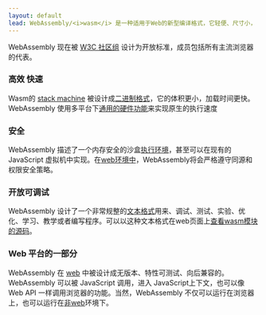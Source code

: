 ```yaml
---
layout: default
lead: WebAssembly/<i>wasm</i> 是一种适用于Web的新型编译格式，它轻便、尺寸小， 加载更快。
---
```


<div class="flash flash-warn">
  WebAssembly 现在被 <a href="https://www.w3.org/community/webassembly/">W3C 社区组</a> 设计为开放标准，成员包括所有主流浏览器的代表。
</div>
<div class="row">
  <div class="bubble col-xs-12 col-md-6">
    <h3>高效 快速</h3>
    <p>Wasm的 <a href="/docs/semantics/">stack machine</a> 被设计成<a href="/docs/binary-encoding/">二进制格式</a>，它的体积更小，加载时间更快。 WebAssembly 使用多平台下<a href="/docs/portability/#assumptions-for-efficient-execution">通用的硬件功能</a>来实现原生的执行速度</p>
  </div>

  <div class="bubble col-xs-12 col-md-6">
    <h3>安全</h3>
    <p>
    WebAssembly 描述了一个内存安全的沙盒<a href="/docs/semantics/#linear-memory">执行环境</a>，甚至可以在现有的 JavaScript 虚拟机中实现。在<a href="/docs/web/">web环境中</a>，WebAssembly将会严格遵守同源和权限安全策略。
    </p>
  </div>

</div>
<div class="row">
  <div class="bubble col-xs-12 col-md-6">
    <h3>开放可调试</h3>
    <p>WebAssembly 设计了一个非常规整的<a href="/docs/text-format/">文本格式</a>用来、调试、测试、实验、优化、学习、教学或者编写程序。可以以这种文本格式在web页面上<a href="/docs/faq/#will-webassembly-support-view-source-on-the-web">查看wasm模块的源码</a>。</p>
  </div>
  <div class="bubble col-xs-12 col-md-6">
    <h3>Web 平台的一部分</h3>
    <p>
      WebAssembly 在 <a href="/docs/web/">web</a> 中被设计成无版本、特性可测试、向后兼容的。WebAssembly 可以被 JavaScript 调用，进入 JavaScript上下文，也可以像 Web API 一样调用浏览器的功能。当然，WebAssembly 不仅可以运行在浏览器上，也可以运行在<a href="/docs/non-web/">非web</a>环境下。
    </p>
  </div>
</div>